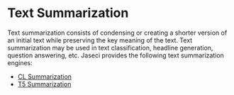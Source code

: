 # Text Summarization

Text summarization consists of condensing or creating a shorter version of an initial text while preserving the key meaning of the text. Text summarization may be used in text classification, headline generation, question answering, etc. Jaseci provides the following text summarization engines:

- [CL Summarization](cl_summer/README.md)
- [T5 Summarization](t5_sum/README.md)